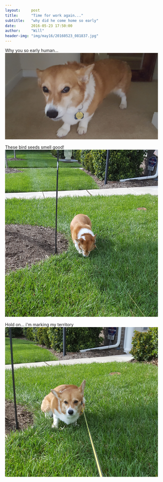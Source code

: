 ```yaml
---
layout:     post
title:      "Time for work again..."
subtitle:   "why did he come home so early"
date:       2016-05-23 17:50:00
author:     "Will"
header-img: "img/may16/20160523_081837.jpg"
---
```


Why you so early human...
![angers](/img/may16/20160523_170332.jpg)

These bird seeds smell good!
![angers](/img/may16/20160523_170842c.jpg)

Hold on... i'm marking my territory
![angers](/img/may16/20160523_170848c.jpg)
